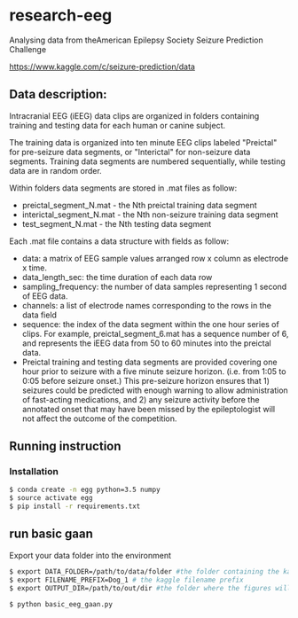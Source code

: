 # research-eeg

Analysing data from theAmerican Epilepsy Society Seizure Prediction Challenge

https://www.kaggle.com/c/seizure-prediction/data

Data description:
-----------------

Intracranial EEG (iEEG) data clips are organized in folders containing training and testing data for each human or canine subject.

The training data is organized into ten minute EEG clips labeled "Preictal" for pre-seizure data segments, or "Interictal" for non-seizure data segments. Training data segments are numbered sequentially, while testing data are in random order. 

Within folders data segments are stored in .mat files as follow:

* preictal_segment_N.mat - the Nth preictal training data segment
* interictal_segment_N.mat - the Nth non-seizure training data segment
* test_segment_N.mat - the Nth testing data segment

Each .mat file contains a data structure with fields as follow:

* data: a matrix of EEG sample values arranged row x column as electrode x time.
* data_length_sec: the time duration of each data row
* sampling_frequency: the number of data samples representing 1 second of EEG data.
* channels: a list of electrode names corresponding to the rows in the data field
* sequence: the index of the data segment within the one hour series of clips. For example, preictal_segment_6.mat has a sequence number of 6, and represents the iEEG data from 50 to 60 minutes into the preictal data.
* Preictal training and testing data segments are provided covering one hour prior to seizure with a five minute seizure horizon. (i.e. from 1:05 to 0:05 before seizure onset.) This pre-seizure horizon ensures that 1) seizures could be predicted with enough warning to allow administration of fast-acting medications, and 2) any seizure activity before the annotated onset that may have been missed by the epileptologist will not affect the outcome of the competition.

Running instruction
-------------------

### Installation
```bash
$ conda create -n egg python=3.5 numpy
$ source activate egg
$ pip install -r requirements.txt
```

## run basic gaan

Export your data folder into the environment

```bash
$ export DATA_FOLDER=/path/to/data/folder #the folder containing the kaggle data
$ export FILENAME_PREFIX=Dog_1 # the kaggle filename prefix
$ export OUTPUT_DIR=/path/to/out/dir #the folder where the figures will be saved
```

```bash
$ python basic_eeg_gaan.py
```

